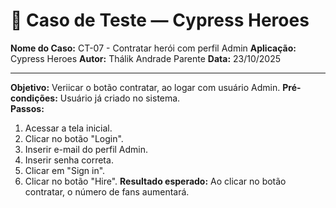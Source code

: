 # 🧾 Caso de Teste — Cypress Heroes

**Nome do Caso:** CT-07  - Contratar herói com perfil Admin
**Aplicação:** Cypress Heroes
**Autor:** Thálik Andrade Parente
**Data:** 23/10/2025  

----

**Objetivo:** Veriicar o botão contratar, ao logar com usuário Admin.
**Pré-condições:** Usuário já criado no sistema.  
**Passos:**
1. Acessar a tela inicial.
2. Clicar no botão "Login".
3. Inserir e-mail do perfil Admin.
4. Inserir senha correta.
5. Clicar em "Sign in".
6. Clicar no botão "Hire".
**Resultado esperado:** Ao clicar no botão contratar, o número de fans aumentará.
